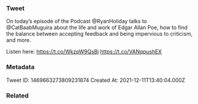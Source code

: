 ### Tweet
On today’s episode of the Podcast @RyanHoliday talks to @CatBaabMuguira about the life and work of Edgar Allan Poe, how to find the balance between accepting feedback and being impervious to criticism, and more.

Listen here: https://t.co/WkzpW9QsBj https://t.co/VANqpushEX

### Metadata
Tweet ID: 1469663273809231874
Created At: 2021-12-11T13:40:04.000Z

### Related

